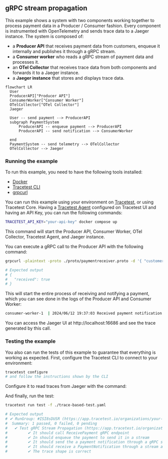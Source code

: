 ## gRPC stream propagation

This example shows a system with two components working together to process payment data in a Producer / Consumer fashion. Every component is instrumented with OpenTelemetry and sends trace data to a Jaeger instance. The system is composed of:
- a **Producer API** that receives payment data from customers, enqueue it internally and publishes it through a gRPC stream.
- a **Consumer worker** who reads a gRPC stream of payment data and processes it.
- an **OTel Collector** that receives trace data from both components and forwards it to a Jaeger instance.
- a **Jaeger instance** that stores and displays trace data.

```mermaid
flowchart LR
  User
  ProducerAPI["Producer API"]
  ConsumerWorker["Consumer Worker"]
  OTelCollector["OTel Collector"]
  Jaeger

  User -- send payment --> ProducerAPI
  subgraph PaymentSystem
      ProducerAPI -- enqueue payment --> ProducerAPI
      ProducerAPI -- send notification --> ConsumerWorker
      
  end
  PaymentSystem -- send telemetry --> OTelCollector
  OTelCollector --> Jaeger
```

### Running the example

To run this example, you need to have the following tools installed:
- [Docker](https://www.docker.com/)
- [Tracetest CLI](https://docs.tracetest.io/getting-started/installation#install-the-tracetest-cli)
- [grpcurl](https://github.com/fullstorydev/grpcurl?tab=readme-ov-file#installation)
  
You can run this example using your environment on [Tracetest](https://app.tracetest.io), or using Tracetest Core. Having a [Tracetest Agent](https://docs.tracetest.io/configuration/agent) configured on Tracetest UI and having an API Key, you can run the following commands:

```sh
TRACETEST_API_KEY="your-api-key" docker compose up
```

This command will start the Producer API, Consumer Worker, OTel Collector, Tracetest Agent, and Jaeger instance.

You can execute a gRPC call to the Producer API with the following command:

```sh
grpcurl -plaintext -proto ./proto/paymentreceiver.proto -d '{ "customerId": "1234", "amount": 50000 }' localhost:8080 proto.PaymentReceiver/ReceivePayment

# Expected output
# {
#   "received": true
# }
```

This will start the entire process of receiving and notifying a payment, which you can see done in the logs of the Producer API and Consumer Worker:
```sh
consumer-worker-1  | 2024/06/12 19:37:03 Received payment notification: payment:{customerId:"1234" amount:50000} highValuePayment:true metadata:{key:"traceparent" value:"00-ac8e8ed08353f23cbf1028ef42e7d10f-a95f55a8f9d9e29c-01"}
```

You can access the Jaeger UI at http://localhost:16686 and see the trace generated by this call.

### Testing the example

You also can run the tests of this example to guarantee that everything is working as expected. First, configure the Tracetest CLI to connect to your environment:
```sh
tracetest configure
# and follow the instructions shown by the CLI
```

Configure it to read traces from Jaeger with the command:

And finally, run the test:
```sh
tracetest run test -f ./trace-based-test.yaml

# Expected output
# ✔ RunGroup: #ISI8sDUSR (https://app.tracetest.io/organizations/your-org-id/environments/your-env-id/run/ISI8sDUSR)
#  Summary: 1 passed, 0 failed, 0 pending
#   ✔ Test gRPC Stream Propagation (https://app.tracetest.io/organizations/your-org-id/environments/your-env-id/test/pprDfSUSg/run/1/test) - trace id: 808e8592f1ec08bda8701c3dcea5810c
#         ✔ It should call ReceivePayment gRPC endpoint
#         ✔ In should enqueue the payment to send it in a stream
#         ✔ It should send the a payment notification through a gRPC stream
#         ✔ It should receive a PaymentNotification through a stream and process it
#         ✔ The trace shape is correct
```


